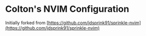 # Colton's NVIM Configuration
Initially forked from [https://github.com/jdsprink91/sprinkle-nvim](https://github.com/jdsprink91/sprinkle-nvim)


